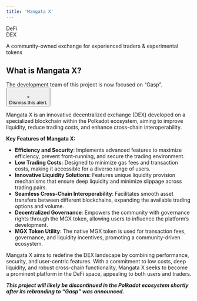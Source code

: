 ```yaml
---
title: 'Mangata X'
---
```

DeFi  
 DEX  


 A community-owned exchange for experienced traders &amp; experimental tokens

What is Mangata X?
------------------

 The development team of this project is now focused on “Gasp”.  
 <button type="button">  
 ×  
 Dismiss this alert.  
 </button>

Mangata X is an innovative decentralized exchange (DEX) developed on a specialized blockchain within the Polkadot ecosystem, aiming to improve liquidity, reduce trading costs, and enhance cross-chain interoperability.

**Key Features of Mangata X:**

- **Efficiency and Security**: Implements advanced features to maximize efficiency, prevent front-running, and secure the trading environment.
- **Low Trading Costs**: Designed to minimize gas fees and transaction costs, making it accessible for a diverse range of users.
- **Innovative Liquidity Solutions**: Features unique liquidity provision mechanisms that ensure deep liquidity and minimize slippage across trading pairs.
- **Seamless Cross-Chain Interoperability**: Facilitates smooth asset transfers between different blockchains, expanding the available trading options and volume.
- **Decentralized Governance**: Empowers the community with governance rights through the MGX token, allowing users to influence the platform’s development.
- **MGX Token Utility**: The native MGX token is used for transaction fees, governance, and liquidity incentives, promoting a community-driven ecosystem.

Mangata X aims to redefine the DEX landscape by combining performance, security, and user-centric features. With a commitment to low costs, deep liquidity, and robust cross-chain functionality, Mangata X seeks to become a prominent platform in the DeFi space, appealing to both users and traders.

***This project will likely be discontinued in the Polkadot ecosystem shortly after its rebranding to “Gasp” was announced.***